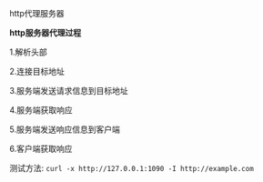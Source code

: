 http代理服务器

**http服务器代理过程**

1.解析头部

2.连接目标地址

3.服务端发送请求信息到目标地址

4.服务端获取响应

5.服务端发送响应信息到客户端

6.客户端获取响应

测试方法: `curl -x http://127.0.0.1:1090 -I http://example.com`